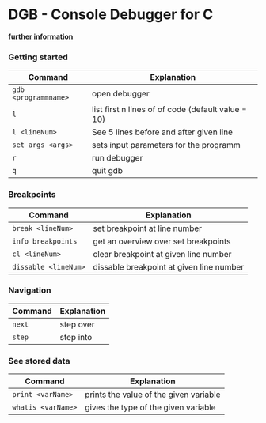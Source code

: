# DGB - Console Debugger for C
**[further information](http://openbook.rheinwerk-verlag.de/linux_unix_programmierung/Kap17-005.htm)**

### Getting started
Command | Explanation
--------| ---------
`gdb <programmname>` | open debugger
`l` | list first n lines of of code (default value = 10)
`l <lineNum>` | See 5 lines before and after given line
`set args <args>` | sets input parameters for the programm
`r` | run debugger
`q` | quit gdb

### Breakpoints
Command | Explanation
--------| ---------
`break <lineNum>` | set breakpoint at line number
`info breakpoints` | get an overview over set breakpoints
`cl <lineNum>` | clear breakpoint at given line number
`dissable <lineNum>` | dissable breakpoint at given line number

### Navigation
Command | Explanation
--------| ---------
`next` | step over
`step` | step into

### See stored data
Command | Explanation
--------| ---------
`print <varName>` | prints the value of the given variable
`whatis <varName>` | gives the type of the given variable
